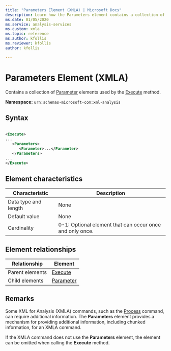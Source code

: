 ```yaml
---
title: "Parameters Element (XMLA) | Microsoft Docs"
description: Learn how the Parameters element contains a collection of Parameter elements used by the Execute method.
ms.date: 01/05/2020
ms.service: analysis-services
ms.custom: xmla
ms.topic: reference
ms.author: kfollis
ms.reviewer: kfollis
author: kfollis

---
```

# Parameters Element (XMLA)

  Contains a collection of [Parameter](../xml-elements-properties/parameter-element-xmla.md) elements used by the [Execute](../xml-elements-methods-execute.md) method.  
  
 **Namespace:** `urn:schemas-microsoft-com:xml-analysis`  
  
## Syntax  
  
```xml  
  
<Execute>  
...  
   <Parameters>  
      <Parameter>...</Parameter>  
   </Parameters>  
...  
</Execute>  
```  
  
## Element characteristics  
  
|Characteristic|Description|  
|--------------------|-----------------|  
|Data type and length|None|  
|Default value|None|  
|Cardinality|0-1: Optional element that can occur once and only once.|  
  
## Element relationships  
  
|Relationship|Element|  
|------------------|-------------|  
|Parent elements|[Execute](../xml-elements-methods-execute.md)|  
|Child elements|[Parameter](../xml-elements-properties/parameter-element-xmla.md)|  
  
## Remarks  
 Some XML for Analysis (XMLA) commands, such as the [Process](../xml-elements-commands/process-element-xmla.md) command, can require additional information. The **Parameters** element provides a mechanism for providing additional information, including chunked information, for an XMLA command.  
  
 If the XMLA command does not use the **Parameters** element, the element can be omitted when calling the **Execute** method.  
